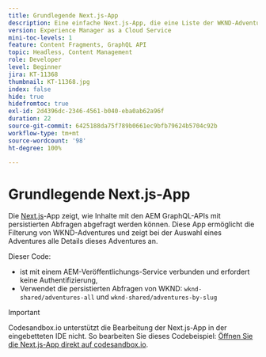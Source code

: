 ```yaml
---
title: Grundlegende Next.js-App
description: Eine einfache Next.js-App, die eine Liste der WKND-Adventures und deren Details anzeigt
version: Experience Manager as a Cloud Service
mini-toc-levels: 1
feature: Content Fragments, GraphQL API
topic: Headless, Content Management
role: Developer
level: Beginner
jira: KT-11368
thumbnail: KT-11368.jpg
index: false
hide: true
hidefromtoc: true
exl-id: 2d4396dc-2346-4561-b040-eba0ab62a96f
duration: 22
source-git-commit: 6425188da75f789b0661ec9bfb79624b5704c92b
workflow-type: tm+mt
source-wordcount: '98'
ht-degree: 100%

---
```


# Grundlegende Next.js-App

Die [Next.js](https://nextjs.org/)-App zeigt, wie Inhalte mit den AEM GraphQL-APIs mit persistierten Abfragen abgefragt werden können. Diese App ermöglicht die Filterung von WKND-Adventures und zeigt bei der Auswahl eines Adventures alle Details dieses Adventures an.

Dieser Code:

+ ist mit einem AEM-Veröffentlichungs-Service verbunden und erfordert keine Authentifizierung,
+ Verwendet die persistierten Abfragen von WKND: `wknd-shared/adventures-all` und `wknd-shared/adventures-by-slug`

>[!IMPORTANT]
>
> Codesandbox.io unterstützt die Bearbeitung der Next.js-App in der eingebetteten IDE nicht. So bearbeiten Sie dieses Codebeispiel: [Öffnen Sie die Next.js-App direkt auf codesandbox.io](https://codesandbox.io/s/wknd-next-js-app-u8x5f8).
